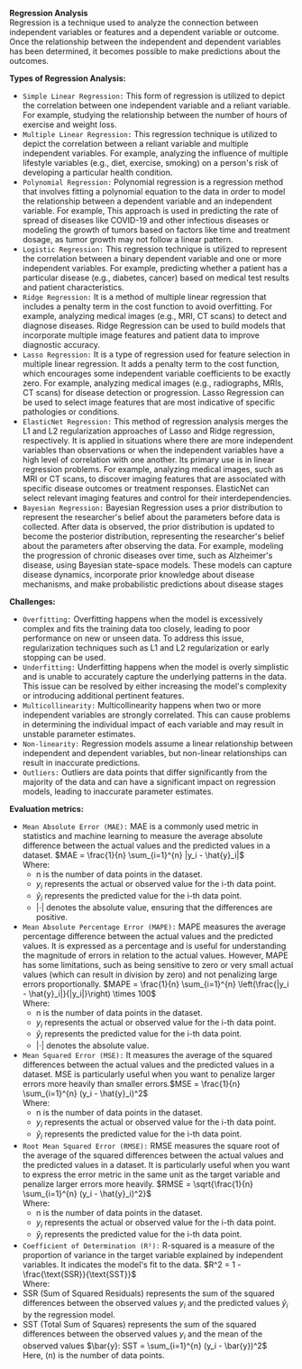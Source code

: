 **Regression Analysis**<br/>
Regression is a technique used to analyze the connection between independent variables or features and a dependent variable or outcome. Once the relationship between the independent and dependent variables has been determined, it becomes possible to make predictions about the outcomes.

**Types of Regression Analysis:**
 - `Simple Linear Regression:` This form of regression is utilized to depict the correlation between one independent variable and a reliant variable. For example, studying the relationship between the number of hours of exercise and weight loss.
 - `Multiple Linear Regression:` This regression technique is utilized to depict the correlation between a reliant variable and multiple independent variables. For example, analyzing the influence of multiple lifestyle variables (e.g., diet, exercise, smoking) on a person's risk of developing a particular health condition.
 - `Polynomial Regression:` Polynomial regression is a regression method that involves fitting a polynomial equation to the data in order to model the relationship between a dependent variable and an independent variable. For example, This approach is used in predicting the rate of spread of diseases like COVID-19 and other infectious diseases or modeling the growth of tumors based on factors like time and treatment dosage, as tumor growth may not follow a linear pattern.
 - `Logistic Regression:` This regression technique is utilized to represent the correlation between a binary dependent variable and one or more independent variables. For example, predicting whether a patient has a particular disease (e.g., diabetes, cancer) based on medical test results and patient characteristics.
 - `Ridge Regression:` It is a method of multiple linear regression that includes a penalty term in the cost function to avoid overfitting. For example, analyzing medical images (e.g., MRI, CT scans) to detect and diagnose diseases. Ridge Regression can be used to build models that incorporate multiple image features and patient data to improve diagnostic accuracy.
 - `Lasso Regression:` It is a type of regression used for feature selection in multiple linear regression. It adds a penalty term to the cost function, which encourages some independent variable coefficients to be exactly zero. For example, analyzing medical images (e.g., radiographs, MRIs, CT scans) for disease detection or progression. Lasso Regression can be used to select image features that are most indicative of specific pathologies or conditions.
- `ElasticNet Regression:` This method of regression analysis merges the L1 and L2 regularization approaches of Lasso and Ridge regression, respectively. It is applied in situations where there are more independent variables than observations or when the independent variables have a high level of correlation with one another. Its primary use is in linear regression problems. For example, analyzing medical images, such as MRI or CT scans, to discover imaging features that are associated with specific disease outcomes or treatment responses. ElasticNet can select relevant imaging features and control for their interdependencies.
- `Bayesian Regression:` Bayesian Regression uses a prior distribution to represent the researcher's belief about the parameters before data is collected. After data is observed, the prior distribution is updated to become the posterior distribution, representing the researcher's belief about the parameters after observing the data. For example, modeling the progression of chronic diseases over time, such as Alzheimer's disease, using Bayesian state-space models. These models can capture disease dynamics, incorporate prior knowledge about disease mechanisms, and make probabilistic predictions about disease stages

**Challenges:**
- `Overfitting:` Overfitting happens when the model is excessively complex and fits the training data too closely, leading to poor performance on new or unseen data. To address this issue, regularization techniques such as L1 and L2 regularization or early stopping can be used.
- `Underfitting:` Underfitting happens when the model is overly simplistic and is unable to accurately capture the underlying patterns in the data. This issue can be resolved by either increasing the model's complexity or introducing additional pertinent features.
- `Multicollinearity:` Multicollinearity happens when two or more independent variables are strongly correlated. This can cause problems in determining the individual impact of each variable and may result in unstable parameter estimates.
- `Non-linearity:` Regression models assume a linear relationship between independent and dependent variables, but non-linear relationships can result in inaccurate predictions.
- `Outliers:` Outliers are data points that differ significantly from the majority of the data and can have a significant impact on regression models, leading to inaccurate parameter estimates.

**Evaluation metrics:**
- `Mean Absolute Error (MAE):` MAE is a commonly used metric in statistics and machine learning to measure the average absolute difference between the actual values and the predicted values in a dataset. $MAE = \frac{1}{n} \sum_{i=1}^{n} |y_i - \hat{y}_i|$<br/>
Where:
  - n is the number of data points in the dataset.
  - $y_{i}$ represents the actual or observed value for the i-th data point.
  - $\hat{y}_i$ represents the predicted value for the i-th data point.
  - $|\cdot|$ denotes the absolute value, ensuring that the differences are positive.
- `Mean Absolute Percentage Error (MAPE):` MAPE measures the average percentage difference between the actual values and the predicted values. It is expressed as a percentage and is useful for understanding the magnitude of errors in relation to the actual values. However, MAPE has some limitations, such as being sensitive to zero or very small actual values (which can result in division by zero) and not penalizing large errors proportionally. 
$MAPE = \frac{1}{n} \sum_{i=1}^{n} \left(\frac{|y_i - \hat{y}_i|}{|y_i|}\right) \times 100$<br/>
Where:
  - n is the number of data points in the dataset.
  - $y_{i}$ represents the actual or observed value for the i-th data point.
  - $\hat{y}_i$ represents the predicted value for the i-th data point.
  - $|\cdot|$ denotes the absolute value.
- `Mean Squared Error (MSE):` It measures the average of the squared differences between the actual values and the predicted values in a dataset. MSE is particularly useful when you want to penalize larger errors more heavily than smaller errors.$MSE = \frac{1}{n} \sum_{i=1}^{n} (y_i - \hat{y}_i)^2$<br/>
Where:
   - n is the number of data points in the dataset.
   - $y_{i}$ represents the actual or observed value for the i-th data point.
   - $\hat{y}_i$ represents the predicted value for the i-th data point.
- `Root Mean Squared Error (RMSE):` RMSE measures the square root of the average of the squared differences between the actual values and the predicted values in a dataset. It is particularly useful when you want to express the error metric in the same unit as the target variable and penalize larger errors more heavily. $RMSE = \sqrt{\frac{1}{n} \sum_{i=1}^{n} (y_i - \hat{y}_i)^2}$<br/>
Where:
  - n is the number of data points in the dataset.
  - $y_{i}$ represents the actual or observed value for the i-th data point.
  - $\hat{y}_i$ represents the predicted value for the i-th data point.
 - `Coefficient of Determination (R²):` R-squared is a measure of the proportion of variance in the target variable explained by independent variables. It indicates the model's fit to the data. $R^2 = 1 - \frac{\text{SSR}}{\text{SST}}$<br/>
Where:
- SSR (Sum of Squared Residuals) represents the sum of the squared differences between the observed values $y_{i}$ and the predicted values $\hat{y}_i$ by the regression model.
- SST (Total Sum of Squares) represents the sum of the squared differences between the observed values $y_{i}$ and the mean of the observed values $\bar{y}:  SST = \sum_{i=1}^{n} (y_i - \bar{y})^2$<br/>
Here, \(n\) is the number of data points.


